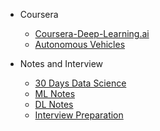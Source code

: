 <!-- _navbar.md -->

* Coursera

  * [Coursera-Deep-Learning.ai](/docs/coursera/coursera-dl/Readme.md)
  * [Autonomous Vehicles](/docs/coursera/autonomous-vehicle/README.md)

* Notes and Interview
  * [30 Days Data Science](/docs/dl-ml-interview/data-science-notes/README.md)
  * [ML Notes](/docs/dl-ml-interview/ml-notes/README.md)
  * [DL Notes](/docs/dl-ml-interview/dl-notes/README.md)
  * [Interview Preparation](/docs/dl-ml-interview/interview/README.md)